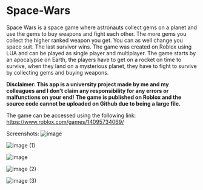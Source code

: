 # Space-Wars
Space Wars is a space game where astronauts collect gems on a planet and use the gems to buy weapons and fight each other. The more gems you collect the higher ranked weapon you get. You can as well change you space suit. The last survivor wins.
The game was created on Roblox using LUA and can be played as single player and multiplayer.
The game starts by an apocalypse on Earth, the players have to get on a rocket on time to survive, when they land on a mysterious planet, they have to fight to survive by collecting gems and buying weapons.

**Disclaimer: This app is a university project made by me and my colleagues and I don’t claim any responsibility for any errors or malfunctions on your end!**
**The game is published on Roblox and the source code cannot be uploaded on Github due to being a large file.**

The game can be accessed using the following link: 
https://www.roblox.com/games/14095734069/

Screenshots:
![image](https://github.com/mauriceaounn/Space-Wars/assets/123246722/efc10708-d4bd-4a01-8d43-ad9607a93c0a)

![image (1)](https://github.com/mauriceaounn/Space-Wars/assets/123246722/759d5773-0090-465e-adb9-48645b7c8477)

![image](https://github.com/mauriceaounn/Space-Wars/assets/123246722/1b7db36f-b9f2-4163-aad1-4b0dffbbe6b1)

![image (2)](https://github.com/mauriceaounn/Space-Wars/assets/123246722/b8d0ea05-d78a-4fea-bb01-4c8045c3690a)

![image (3)](https://github.com/mauriceaounn/Space-Wars/assets/123246722/5bd42c6a-0af4-4e2f-9523-051f4d8abbad)

